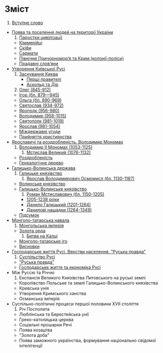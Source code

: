 # Зміст

1. [Вступне слово](vstup.md)
* [Поява та поселення людей на території України](1/poyava_ta_poselennya_lyudei_na_teritor_ukrani.md)
   1. [Паростки цивілізації](1/parostki_tsivlzats.md)
   * [Кіммерійці](1/kimmerits.md)
   * [Скіфи](1/skfi.md)
   * [Сармати](1/sarmati.md)
   * [Пiвнiчне Причорномор’я та Крим (колонiї-полiси)](1/pivnichne_prichornomorya_ta_krim_koloni-polisi.md)
   * [Прадавні слов’яни](1/pradavn_slovyani.md)
* [Утворення Київської Русi](2/utvorennya_kivsko_rusi.md)
   1. [Заснування Києва](2/zasnuvannya_kiva.md)
       * [Першi правителi](2/pershi_praviteli.md)
       * [Аскольд та Дiр](2/askold_ta_dir.md) 
   1. [Олег (845-912)](2/oleg_845-912.md)
   * [Iгор (бл. 879—945)](2/igor_bl_879945.md)
   * [Ольга (бл. 890-969)](2/olga_bl_890-969.md)
   * [Святослав (934-972)](2/svyatoslav_934-972.md)
   * [Ярополк (956-980)](2/yaropolk_956-980.md)
   * [Володимир (958-1015)](2/volodimir_958-1015.md)
   * [Святополк (981-1019)](2/svyatopolk_981-1019.md)
   * [Ярослав (981-1054)](2/yaroslav_981-1054.md)
   * [Мiждержавнi угоди](2/mizhderzhavni_ugodi.md)
   * [Прийняття християнства](2/priinyattya_hristiyanstva.md)
* [Ярославичi та роздробленiсть. Володимир Мономах](3/trumvrat.md)
   1. [Володимир ІІ Мономах (1053-1125)](3/volodimir__monomah_1053-1125.md)
       1. [Мстислав Великий (1076-1132)](3/mstislav_velikii_1076-1132.md)
   * [Роздробленість](3/rozdroblenst.md)
   * [Генеалогічне дерево](3/genealogchne_derevo.md)
* [Галицько-Волинська держава](3/vstup.md)
   1. [Галицьке князівство](3/galitske_knyazvstvo.md)
       1. [Ярослав Володимирович Осмомисл (бл. 1130-1187)](3/yaroslav_volodimirovich_osmomisl_1130-1187.md)
   * [Волинське князівство](3/volinske_knyazvstvo.md)
   * [Галицько-Волинське князівство](3/galitsko-volinske_knyazvstvo.md)
       1. [Роман Мстиславович (бл. 1150-1205)](3/roman_mstislavovich_1150-1205.md)
       * [1205-1238 роки](3/1205-1238_roki.md)
       * [Данило Галицький (1201-1264)](3/danilo_galitskii_1201-1264.md)
       * [Данилові нащадки (1264-1349)](3/danilov_naschadki_1264-1349.md)
   * [Підсумок](3/pidsumok.md)
* [Монголо-татарська навала](6/vstup.md)
   1. [Монгольська імперія](6/mongolska_mperya.md)
   * [Золота орда](6/zolota_orda.md)
       1. [Битва на Калці](6/bitva_na_kalts.md)
   * [Монголо-татарське іго](6/mongolo-tatarske_go.md)
   * [Висновки](6/visnovki.md)
* [Господарське життя Русi. Верстви населення. "Руська правда"](7/poltichnii_ustri.md)
   1. [Суспільство Русі](7/suspilstvo_rus.md)
   * ["Руська правда"](7/ruska_pravda.md)
   * [Господарське життя та економіка Русі](7/gospodarske_zhittya_ta_ekonomka_rus.md)
* Між Руссю та Річчю
   1. Експансія Великого Князівства Литовського на руські землі
   * Королівство Польське та землі Галицько-Волинського князівства
   * Кревська унiя
   * Утворення Кримського ханства
   * Османська імперія
* Суспiльно-полiтичнi процеси першої половини XVII століття
   1. Рiч Посполита
   * Люблiнська та Берестейська унiї
   * Греко-католицька церква
   * Соцiальнi прошарки Речi
   * Поява козацтва
   * "Золота доба"
   * Поява заможного українства, формування нацiонально свiдомої iнтелiгенцiї
